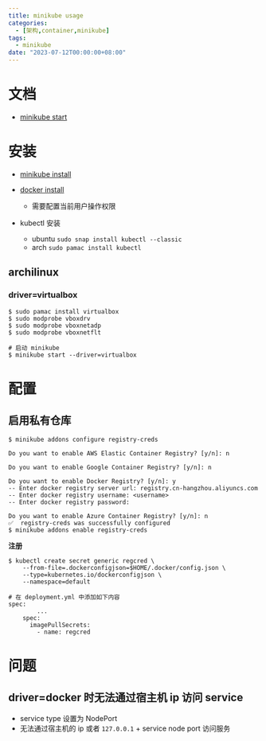 ```yaml
---
title: minikube usage
categories: 
  - [架构,container,minikube]
tags:
  - minikube
date: "2023-07-12T00:00:00+08:00"
---
```


# 文档

- [minikube start](https://minikube.sigs.k8s.io/docs/start/)

# 安装

- [minikube install](https://minikube.sigs.k8s.io/docs/start/)
- [docker install](https://docs.docker.com/engine/install/)
  - 需要配置当前用户操作权限

- kubectl 安装
  - ubuntu `sudo snap install kubectl --classic`
  - arch `sudo pamac install kubectl`

## archilinux

### driver=virtualbox

```shell
$ sudo pamac install virtualbox
$ sudo modprobe vboxdrv
$ sudo modprobe vboxnetadp
$ sudo modprobe vboxnetflt

# 启动 minikube
$ minikube start --driver=virtualbox
```

# 配置

## 启用私有仓库

```shell
$ minikube addons configure registry-creds

Do you want to enable AWS Elastic Container Registry? [y/n]: n

Do you want to enable Google Container Registry? [y/n]: n

Do you want to enable Docker Registry? [y/n]: y
-- Enter docker registry server url: registry.cn-hangzhou.aliyuncs.com
-- Enter docker registry username: <username>
-- Enter docker registry password:

Do you want to enable Azure Container Registry? [y/n]: n
✅  registry-creds was successfully configured
$ minikube addons enable registry-creds
```

**注册**

```shell
$ kubectl create secret generic regcred \
    --from-file=.dockerconfigjson=$HOME/.docker/config.json \
    --type=kubernetes.io/dockerconfigjson \
    --namespace=default

# 在 deployment.yml 中添加如下内容
spec:
		...
    spec:
      imagePullSecrets:
        - name: regcred
```

# 问题

## driver=docker 时无法通过宿主机 ip 访问 service

- service type 设置为 NodePort
- 无法通过宿主机的 ip 或者 `127.0.0.1` + service node port 访问服务
